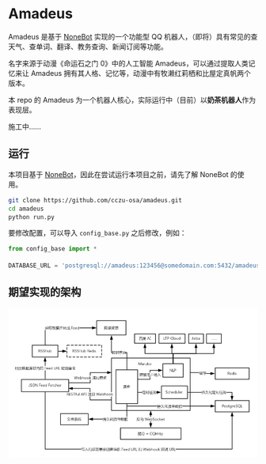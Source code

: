 # Amadeus

Amadeus 是基于 [NoneBot] 实现的一个功能型 QQ 机器人，（即将）具有常见的查天气、查单词、翻译、教务查询、新闻订阅等功能。

[NoneBot]: https://github.com/richardchien/nonebot

名字来源于动漫《命运石之门 0》中的人工智能 Amadeus，可以通过提取人类记忆来让 Amadeus 拥有其人格、记忆等，动漫中有牧濑红莉栖和比屋定真帆两个版本。

本 repo 的 Amadeus 为一个机器人核心，实际运行中（目前）以**奶茶机器人**作为表现层。

施工中……

## 运行

本项目基于 [NoneBot]，因此在尝试运行本项目之前，请先了解 NoneBot 的使用。

```bash
git clone https://github.com/cczu-osa/amadeus.git
cd amadeus
python run.py
```

要修改配置，可以导入 `config_base.py` 之后修改，例如：

```python
from config_base import *

DATABASE_URL = 'postgresql://amadeus:123456@somedomain.com:5432/amadeus'
```

## 期望实现的架构

![架构](assets/架构.png)
